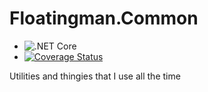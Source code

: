 # Floatingman.Common

- ![.NET Core](https://github.com/64-Code-Amusements/Floatingman.Common/workflows/.NET%20Core/badge.svg)
- [![Coverage Status](https://coveralls.io/repos/github/floatingman-ltd/Floatingman.Common/badge.svg?branch=root)](https://coveralls.io/github/floatingman-ltd/Floatingman.Common?branch=root)

Utilities and thingies that I use all the time
